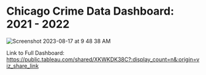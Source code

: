 # Chicago Crime Data Dashboard: 2021 - 2022
 
![Screenshot 2023-08-17 at 9 48 38 AM](https://github.com/KDiBSilva/Chicago_Crime_Data/assets/122838459/a411607f-4de6-4a7f-b210-3865933d3b89)

Link to Full Dashboard:
https://public.tableau.com/shared/XKWKDK38C?:display_count=n&:origin=viz_share_link
